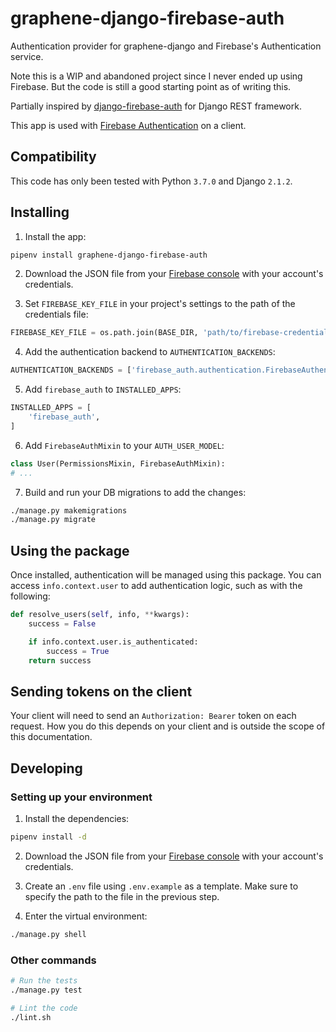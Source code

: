 # graphene-django-firebase-auth

Authentication provider for graphene-django and Firebase's Authentication service.

Note this is a WIP and abandoned project since I never ended up using Firebase. But the code is still a good starting
point as of writing this.

Partially inspired by
[django-firebase-auth](https://github.com/fcornelius/django-firebase-auth)
for Django REST framework.

This app is used with [Firebase Authentication](https://firebase.google.com/docs/auth/) on a client.

## Compatibility

This code has only been tested with Python `3.7.0` and Django `2.1.2`.

## Installing

1. Install the app:

```sh
pipenv install graphene-django-firebase-auth
```

2. Download the JSON file from your [Firebase console](https://console.firebase.google.com/) with your account's
   credentials.

3. Set `FIREBASE_KEY_FILE` in your project's settings to the path of the credentials file:

```python
FIREBASE_KEY_FILE = os.path.join(BASE_DIR, 'path/to/firebase-credentials.json')
```

4. Add the authentication backend to `AUTHENTICATION_BACKENDS`:

```python
AUTHENTICATION_BACKENDS = ['firebase_auth.authentication.FirebaseAuthentication']
```

5. Add `firebase_auth` to `INSTALLED_APPS`:

```python
INSTALLED_APPS = [
    'firebase_auth',
]
```

6. Add `FirebaseAuthMixin` to your `AUTH_USER_MODEL`:

```python
class User(PermissionsMixin, FirebaseAuthMixin):
# ...
```

7. Build and run your DB migrations to add the changes:

```sh
./manage.py makemigrations
./manage.py migrate
```

## Using the package

Once installed, authentication will be managed using this package.
You can access `info.context.user` to add authentication logic, such as
with the following:

```python
def resolve_users(self, info, **kwargs):
    success = False

    if info.context.user.is_authenticated:
        success = True
    return success
```

## Sending tokens on the client

Your client will need to send an `Authorization: Bearer` token on each request. How you do this depends on your client
and is outside the scope
of this documentation.

## Developing

### Setting up your environment

1. Install the dependencies:

```sh
pipenv install -d
```

2. Download the JSON file from your [Firebase console](https://console.firebase.google.com/) with your account's
   credentials.

3. Create an `.env` file using `.env.example` as a template. Make sure
   to specify the path to the file in the previous step.

4. Enter the virtual environment:

```sh
./manage.py shell
```

### Other commands

```sh
# Run the tests
./manage.py test
```

```sh
# Lint the code
./lint.sh
```
